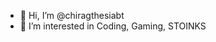 - 👋 Hi, I’m @chiragthesiabt
- 👀 I’m interested in Coding, Gaming, STOINKS

<!---
chiragthesiabt/chiragthesiabt is a ✨ special ✨ repository because its `README.md` (this file) appears on your GitHub profile.
You can click the Preview link to take a look at your changes.
--->
